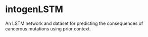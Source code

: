 # intogenLSTM
An LSTM network and dataset for predicting the consequences of cancerous mutations using prior context.
